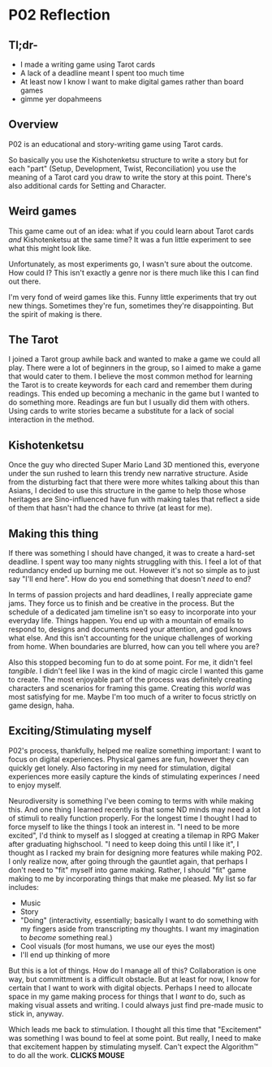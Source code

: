 # P02 Reflection

## Tl;dr-
- I made a writing game using Tarot cards
- A lack of a deadline meant I spent too much time
- At least now I know I want to make digital games rather than board games
- gimme yer dopahmeens

## Overview
P02 is an educational and story-writing game using Tarot cards.

So basically you use the Kishotenketsu structure to write a story but for each "part" (Setup, Development, Twist, Reconciliation) you use the meaning of a Tarot card you draw to write the story at this point. There's also additional cards for Setting and Character.

## Weird games
This game came out of an idea: what if you could learn about Tarot cards _and_ Kishotenketsu at the same time? It was a fun little experiment to see what this might look like.

Unfortunately, as most experiments go, I wasn't sure about the outcome. How could I? This isn't exactly a genre nor is there much like this I can find out there.

I'm very fond of weird games like this. Funny little experiments that try out new things. Sometimes they're fun, sometimes they're disappointing. But the spirit of making is there.

## The Tarot
I joined a Tarot group awhile back and wanted to make a game we could all play. There were a lot of beginners in the group, so I aimed to make a game that would cater to them. I believe the most common method for learning the Tarot is to create keywords for each card and remember them during readings. This ended up becoming a mechanic in the game but I wanted to do something more. Readings are fun but I usually did them with others. Using cards to write stories became a substitute for a lack of social interaction in the method.

## Kishotenketsu
Once the guy who directed Super Mario Land 3D mentioned this, everyone under the sun rushed to learn this trendy new narrative structure. Aside from the disturbing fact that there were more whites talking about this than Asians, I decided to use this structure in the game to help those whose heritages are Sino-influenced have fun with making tales that reflect a side of them that hasn't had the chance to thrive (at least for me). 

## Making this thing
If there was something I should have changed, it was to create a hard-set deadline. I spent way too many nights struggling with this. I feel a lot of that redundancy ended up burning me out. However it's not so simple as to just say "I'll end here". How do you end something that doesn't _need_ to end?

In terms of passion projects and hard deadlines, I really appreciate game jams. They force us to finish and be creative in the process. But the schedule of a dedicated jam timeline isn't so easy to incorporate into your everyday life. Things happen. You end up with a mountain of emails to respond to, designs and documents need your attention, and god knows what else. And this isn't accounting for the unique challenges of working from home. When boundaries are blurred, how can you tell where you are?

Also this stopped becoming fun to do at some point. For me, it didn't feel _tangible_. I didn't feel like I was in the kind of magic circle I wanted this game to create. The most enjoyable part of the process was definitely creating characters and scenarios for framing this game. Creating this _world_ was most satisfying for me. Maybe I'm too much of a writer to focus strictly on game design, haha.

## Exciting/Stimulating myself
P02's process, thankfully, helped me realize something important: I want to focus on digital experiences. Physical games are fun, however they can quickly get lonely. Also factoring in my need for stimulation, digital experiences more easily capture the kinds of stimulating experinces _I_ need to enjoy myself. 

Neurodiversity is something I've been coming to terms with while making this. And one thing I learned recently is that some ND minds may need a lot of stimuli to really function properly. For the longest time I thought I had to force myself to like the things I took an interest in. "I need to be more excited", I'd think to myself as I slogged at creating a tilemap in RPG Maker after graduating highschool. "I need to keep doing this until I like it", I thought as I racked my brain for designing more features while making P02. I only realize now, after going through the gauntlet again, that perhaps I don't need to "fit" myself into game making. Rather, I should "fit" game making to me by incorporating things that make me pleased. My list so far includes:
- Music
- Story
- "Doing" (interactivity, essentially; basically I want to do something with my fingers aside from transcripting my thoughts. I want my imagination to _become_ something real.)
- Cool visuals (for most humans, we use our eyes the most)
- I'll end up thinking of more

But this is a lot of things. How do I manage all of this? Collaboration is one way, but committment is a difficult obstacle. But at least for now, I know for certain that I want to work with digital objects. Perhaps I need to allocate space in my game making process for things that I _want_ to do, such as making visual assets and writing. I could always just find pre-made music to stick in, anyway. 

Which leads me back to stimulation. I thought all this time that "Excitement" was something I was bound to feel at some point. But really, I need to make that excitement happen by stimulating myself. Can't expect the Algorithm™ to do all the work. **CLICKS MOUSE**
